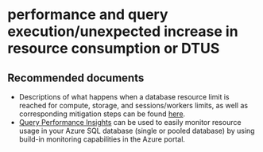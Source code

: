 <properties
	pageTitle="performance and query execution/unexpected increase in resource consumption or DTUS"
	description="performance and query execution/unexpected increase in resource consumption or DTUS"
	service="microsoft.sql"
	resource="servers"
	authors="emlisa"
    ms.author="emlisa"
    authorAlias="emlisa"
	displayOrder="28"
	selfHelpType="resource"
	supportTopicIds=""
	productPesIds=""
	cloudEnvironments="MoonCake"
    resourceTags="servers, databases"
    articleId="sql-performancenandqueryexecution-unexpectedincrease-mooncake"
/>

# performance and query execution/unexpected increase in resource consumption or DTUS

## **Recommended documents**

* Descriptions of what happens when a database resource limit is reached for compute, storage, and sessions/workers limits, as well as corresponding mitigation steps can be found [here](https://docs.azure.cn/sql-database/sql-database-resource-limits-database-server#what-happens-when-database-resource-limits-are-reached?WT.mc_id=pid:13491:sid:32630459/). 
* [Query Performance Insights](https://docs.azure.cn/sql-database/sql-database-query-performance?WT.mc_id=pid:13491:sid:32630459/) can be used to easily monitor resource usage in your Azure SQL database (single or pooled database) by using build-in monitoring capabilities in the Azure portal. 